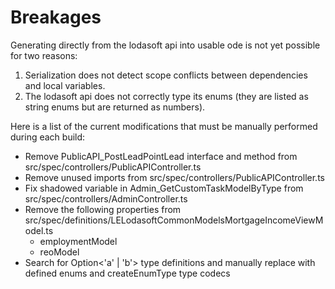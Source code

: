 # Breakages

Generating directly from the lodasoft api into usable ode is not yet possible for two reasons:

1. Serialization does not detect scope conflicts between dependencies and local variables.
2. The lodasoft api does not correctly type its enums (they are listed as string enums but are returned as numbers).

Here is a list of the current modifications that must be manually performed during each build:

- Remove PublicAPI_PostLeadPointLead interface and method from src/spec/controllers/PublicAPIController.ts
- Remove unused imports from src/spec/controllers/PublicAPIController.ts
- Fix shadowed variable in Admin_GetCustomTaskModelByType from src/spec/controllers/AdminController.ts
- Remove the following properties from src/spec/definitions/LELodasoftCommonModelsMortgageIncomeViewModel.ts
  - employmentModel
  - reoModel
- Search for Option<'a' | 'b'> type definitions and manually replace with defined enums and createEnumType type codecs
